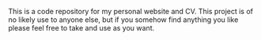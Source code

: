 This is a code repository for my personal website and CV. This project is of no likely use to anyone else, but if you somehow find anything you like please feel free to take and use as you want. 
